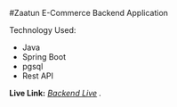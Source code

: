 #Zaatun E-Commerce Backend Application

Technology Used:  
+ Java
+ Spring Boot
+ pgsql
+ Rest API

**Live Link:** _[Backend Live](https://zaatun-backend-herokuapp.com) ._